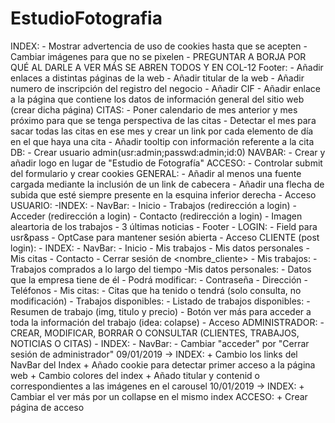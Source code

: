 # EstudioFotografia
INDEX:
    - Mostrar advertencia de uso de cookies hasta que se acepten
    - Cambiar imágenes para que no se pixelen
    - PREGUNTAR A BORJA POR QUÉ AL DARLE A VER MÁS SE ABREN TODOS Y EN COL-12
    Footer:
        - Añadir enlaces a distintas páginas de la web
        - Añadir titular de la web
        - Añadir numero de inscripción del registro del negocio
        - Añadir CIF
        - Añadir enlace a la página que contiene los datos de información general del sitio web (crear dicha página)
CITAS:
    - Poner calendario de mes anterior y mes próximo para que se tenga perspectiva de las citas
    - Detectar el mes para sacar todas las citas en ese mes y crear un link por cada elemento de día en el que haya una cita
    - Añadir tooltip con información referente a la cita
DB:
    - Crear usuario admin(usr:admin;passwd:admin;id:0)
NAVBAR:
    - Crear y añadir logo en lugar de "Estudio de Fotografía"
ACCESO:
    - Controlar submit del formulario y crear cookies
GENERAL:
    - Añadir al menos una fuente cargada mediante la inclusión de un link de cabecera
    - Añadir una flecha de subida que esté siempre presente en la esquina inferior derecha
    - Acceso USUARIO:
        -INDEX:
            - NavBar:
                - Inicio
                - Trabajos (redirección a login)
                - Acceder (redirección a login)
                - Contacto (redirección a login)
            - Imagen aleartoria de los trabajos
            - 3 últimas noticias
            - Footer
        - LOGIN:
            - Field para usr&pass
            - OptCase para mantener sesión abierta
    - Acceso CLIENTE (post login):
        - INDEX:
            - NavBar:
                - Inicio
                - Mis trabajos
                - Mis datos personales
                - Mis citas
                - Contacto
                - Cerrar sesión de <nombre_cliente>
        - Mis trabajos:
            - Trabajos comprados a lo largo del tiempo
        -Mis datos personales:
            - Datos que la empresa tiene de él
            - Podrá modificar:
                - Contraseña
                - Dirección
                - Teléfonos
        - Mis citas:
            - Citas que ha tenido o tendrá (solo consulta, no modificación)
        - Trabajos disponibles:
            - Listado de trabajos disponibles:
                - Resumen de trabajo (img, titulo y precio)
                - Botón ver más para acceder a toda la información del trabajo (idea: colapse)
    - Acceso ADMINISTRADOR:
        - CREAR, MODIFICAR, BORRAR O CONSULTAR (CLIENTES, TRABAJOS, NOTICIAS O CITAS)
        - INDEX:
            - NavBar:
                - Cambiar "acceder" por "Cerrar sesión de administrador"
09/01/2019 ->
    INDEX:
        + Cambio los links del NavBar del Index
        + Añado cookie para detectar primer acceso a la página web
        + Cambio colores del index
        + Añado titular y contenid o correspondientes a las imágenes en el carousel
10/01/2019 ->
    INDEX:
        + Cambiar el ver más por un collapse en el mismo index
    ACCESO:
        + Crear página de acceso